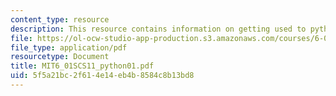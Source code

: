 ```yaml
---
content_type: resource
description: This resource contains information on getting used to python.
file: https://ol-ocw-studio-app-production.s3.amazonaws.com/courses/6-01sc-introduction-to-electrical-engineering-and-computer-science-i-spring-2011/5f5a21bc2f614e14eb4b8584c8b13bd8_MIT6_01SCS11_python01.pdf
file_type: application/pdf
resourcetype: Document
title: MIT6_01SCS11_python01.pdf
uid: 5f5a21bc-2f61-4e14-eb4b-8584c8b13bd8
---
```

